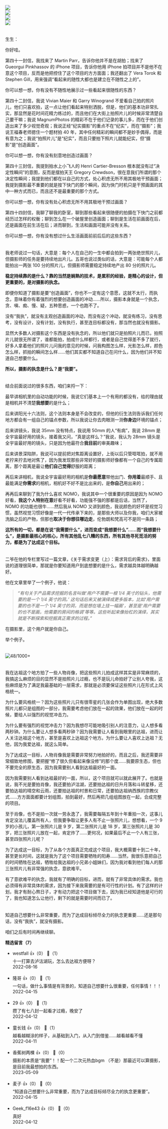 [![](https://static001.geekbang.org/resource/image/3e/04/3e8b2bc3418a93866743a70d0edd8d04.jpg?wh=750x360)](http://time.geekbang.org/column/article/501250)  
[![](https://static001.geekbang.org/resource/image/20/0a/20aa023b7793e68823ee866912d3e30a.jpg?wh=750x360)](http://time.geekbang.org/column/article/501954)  
[![](https://static001.geekbang.org/resource/image/5e/b9/5e898f12fe13654e02e6c272fc3c1db9.jpg?wh=750x360)](http://time.geekbang.org/column/article/502665)  
[![](https://static001.geekbang.org/resource/image/50/a7/50fb871f339c6ec26baefd38237038a7.jpg?wh=750x360)](http://time.geekbang.org/column/article/504306)

　  
生生：

你好哇。

第四十一封信，我找来了 Martin Parr，告诉你他并不是在胡拍；找来了 Gueorgui Pinkhassov 的 iPhone 项目，告诉你他用 iPhone 拍项目并不是他不在意这个项目，反而是他把控住了这个项目的方方面面；我还翻出了 Vera Torok 和 Stephen Gill，用来强调“看起来的随性大都也是建立在不随性之上的”。

你可以想一想，你有没有不随性地展示过一些看起来很随性的东西？

第四十二封信，我说 Vivian Maier 和 Garry Winogrand 不爱看自己拍的照片儿，他们只喜欢拍，这一点让他们看起来特别洒脱，但是，他们的基本功非常扎实，那显然是花时间花精力练过的，而且他们在大街上拍照片儿的时候非常清楚自己要干嘛；我说 MagnumPhotos 的精彩不在于他们记录的事儿多，而在于他们创造出来了多少视觉奇观；我说正经“纪实摄影”的重点不在“纪实”，而在“摄影”；我说王福春老师摁住一个题材拍 40 年，其中任何精彩的瞬间都不是妙手偶得，而是有意为之；我说“拍照片儿”是“纪实”，而且只要拍下照片儿就能纪实，但“摄影”是“创造画面”。

你可以想一想，你有没有刻意地创造过画面？

第四十三封信，我提到拍水上小飞人的 Henri Cartier-Bresson 根本就没有过“决定性瞬间”的意图，反而是摆拍天王 Gregory Crewdson，很在意我们所谓的那个决定性瞬间；我提到他们都在以自己的方式，处心积虑无所不用其极地干预画面；我提到摄影最不重要的就是按下快门的那个瞬间，因为快门时机只是干预画面的其中一种方式而已，而且还不是最重要的那个方式。

你可以想一想，你有没有处心积虑无所不用其极地干预过画面？

第四十四封信，我聊了聊我的卧室，聊到那些看起来很随便的拍摄在下快门之前都经历过怎样的权衡；聊到怎么在一个破屋里创造画面；聊到是生活在前画面在后，还是画面在前生活在后；进而聊到，生活和画面可能并没有关系。

你可以想一想，你有没有想过什么生活画面前前后后的这些东西？

　  
我老师说过一句话，大意是：每个人在自己的一生中都会拍到一两张绝世照片儿，但摄影师的任务是要持续地出片儿。五哥也说过类似的话，大意是：可能每个人都能拍出一两张 100 分的照片儿，但摄影师需要稳定持续地产出 80 分的照片儿。

**稳定持续靠的是什么？靠的当然是娴熟的技术，是累积的经验，是精心的设计，但更重要的，是对摄影的执念。**

即便你知道了摄影是要“创造画面”，你也不一定有这个意愿，这就不太行，而执念，意味着你有着强烈的想要创造画面的冲动……所以，摄影本身就是一个执念，贪、嗔、痴、慢、疑，五种思惑，一个也跑不了。

没有“我执”，就没有主观创造画面的冲动，而没有这个冲动，就没有练习，没有思考，没有设计，没有计划，没有执行，甚至连目标都没有，那当然也就没有摄影。

显然大多数人对摄影这个东西是没有执念的，所以他们就只是拍照片儿而已，拍照片儿就很无所谓了，谁都能拍，拍成什么样都行，或者是自己觉得差不多了就行，好多人拿着他们的照片儿问我的意见的时候，问我构图怎么样，光影怎么样，颜色怎么样，抓拍的瞬间怎么样……他们其实都不知道自己在问什么，因为他们并不知道自己想要什么。

**所以，摄影的执念是什么？是“我要”。**

　  
结合前面说过的很多东西，咱们来捋一下：

最早讲相机里的自动功能的时候，我说它们基本上一个有用的都没有，给的理由就是相机并不清楚**我想要**的是什么；

后来讲阳光十六法则，这个法则本身是不会改变的，但他的衍生法则告诉我们任何地方都会有一组自己的锚点参数，所以我说让你去肉眼测一测**你身边**环境的锚点；

后来讲镜头，我说 35mm 没有特点，我说用 50mm 的人“有病”，我说 28mm 是全宇宙最好用的镜头，接着我又问，“真是这样么？”我说，我认为 28mm 镜头是全宇宙最好用的镜头，只是因为他最符合**我目前**的审美趣味；

后来讲景深陷阱，我说可以提前把对焦距离设置好，上街以后只管哐哐拍，就不用老拧来拧去地对焦了，因为我发现那些非常好的摄影师好像都有一个自己的专属距离，那个距离是最让**他们自己觉得**舒服的距离；

再后来讲相机，我说全宇宙最好用的相机是**你最愿意**带他出门、**你用着**最顺手、且最能满足**你需求**的相机，相机好不好不是比出来的，是**你自己**用出来的；

再再后来聊到了我为什么喜欢 NOMO，我说其中一个很重要的原因是因为 NOMO 好看，**我这个人特别在意**好看不好看，功能强不强的那都是后话，当然了，NOMO 的功能也很牛……然后我从 NOMO 又讲到颜色，我说颜色的好坏是视觉习惯，虽然视觉习惯好像是一代一代传承下来的，是那些大师以及你我，咱们大家被洗脑之后的产物，但那也**取决于你想往哪边走**，伦勃朗和梵高可不是同一条路；

**这所有的一切，都是在说“我需要什么”，进而变成“我想要什么”……而“我想要什么”，是摄影最核心的核心，所有其他乱七八糟的东西，所有其他寻死觅活的努力，都是为了达成这个目标。**

　  
二爷在他的专栏里写过一篇文章，《关于需求变更（上）：需求背后的需求》，里面说的道理很简单，那就是你要知道用户到底想要的是什么，需求越具体越明确越好。

他在文章里举了一个例子，他说：

> *“有句关于产品需求挖掘的名言叫做‘用户不需要一根 1/4 英寸的钻头，他需要的是一个 1/4 英寸的洞。’ 这句话后来又被演绎成更多版本，比如‘用户需要的也不是一个 1/4 英寸的洞，而是想在墙上挂一幅画’，甚至是‘用户需要的也不是画，他需要的房间的格调’等等。这些听起来像抬杠的演绎，其实就是不断探索和挖掘真正需求的过程。”*

在摄影里，这个用户就是你自己。

举个例子。  
　

![](https://static001.geekbang.org/resource/image/0e/7f/0e8122e72e05ab050fa4a2416cb2657f.jpg?wh=5000x2182 "48/1000+")

　  
我在达祖这个地方拍了一些人物肖像，把这些照片儿拍成这样其实是非常麻烦的，我搞这么麻烦的目的显然不是拍照片儿过瘾，也不是玩儿命拍好了让别人夸我，这些麻烦是为了满足我最基础的一层需求，那就是必须要保证这些照片儿在形式上风格统一。

为什么要风格统一？因为这些照片儿只有很零星的几张会作为单图出现，绝大多数照片儿都只是组图的一部分，我需要考虑他们放在一起的效果，他们放在一起的时候，要给人以强烈的视觉冲击力。

为什么要有强烈的视觉冲击力？因为我想尽可能地吸引别人的注意力，让人想多看两秒钟。为什么要让人想多看两秒钟？因为我需要让人看到我眼里的达祖，进而让人关注达祖这个地方，甚至是喜欢上达祖这个地方。为什么要让人喜欢上达祖？无他，因为我爱达祖，就这么简单。

为了达成这一目标，人物肖像我是需要非常努力地拍好的，而且之后，我还需要非常细致地修图，要把握“修了很久但看起来像没修”的那个度……我要原生态，但也不要完全的原生态，因为我需要别人看到达祖最好的一面。

因为我需要别人看到达祖最好的一面，所以，这个项目就可以就此展开了。也就是说，我不光是要拍肖像，我还要拍泸沽湖，还要拍达祖的日升月落和斗转星移，还要拍达祖的晴空和云雨，还要拍达祖的村景和日常，还要拍达祖纳西族的宗教仪式……方方面面都要计划组图，拍到最好，然后再把几组组图放在一起，合成完整的项目。

至于肖像，也不是拍一次就一劳永逸了，我需要每隔五年到十年重拍一次，这事儿肯定没法儿覆盖所有人，但我要争取让更多人有不止一张照片儿，想想看，一个 9 岁的小孩儿，第一张照片儿是 9 岁，第二张照片儿是 18 岁，第三张照片儿是 30 岁，把三张照片儿放在一起，肯定炸了……更何况，如果最后不止一个人有三张，甚至四张照片儿呢？

为了达成这一目标，为了从各个方面真正完成这个项目，我大概需要十到二十年，甚至更长时间，这就是我为了这个项目需要牺牲的阳寿……当然，我很乐意把自己的时间牺牲在达祖，牺牲给我达祖的小兄弟小姐妹们，因为我对看到他们每人的那三张照片儿有非常强的执念，意欲难平。

有了意欲难平的执念，我就有了明确的目标，进而，就有了非常具体的需求。我也必须得有非常具体的需求，因为接下来我需要的是有可行性的计划。有了这样的计划，我才有耐心熬日子，才有动力把这个项目做下去，因为我已经知道他是可行的了，我也知道怎么让他行，剩下的就是需要时间而已了。  
　

知道自己想要什么非常重要，而为了达成目标倾尽全力的执念更重要……还是那句话，没有“我执”，就没有摄影。

咱们之后有时间再继续聊。
<div><strong>精选留言（7）</strong></div><ul>
<li><span>westfall</span> 👍（0） 💬（1）<div>十一打算去泸沽湖玩，怎么去达祖方便呀？</div>2022-08-16</li><br/><li><span>隆哥</span> 👍（0） 💬（1）<div>一句话，做什么事情是有背景的，知道自己想要什么很重要，任何事情！！！</div>2022-04-15</li><br/><li><span>29</span> 👍（0） 💬（1）<div>攒了有七八封一起看才过瘾，晚安了</div>2022-04-12</li><br/><li><span>童长钱</span> 👍（0） 💬（1）<div>越看越糊涂的样子，从基础到入门，从入门到借鉴......越看越看不懂</div>2022-04-11</li><br/><li><span>香蕉树两棵</span> 👍（0） 💬（0）<div>摄影的本质是“我要”！！配一个二次元热血bgm （不是）那最近可以算摄影，是目前我最想拍的东西。</div>2023-05-09</li><br/><li><span>麦子</span> 👍（0） 💬（0）<div>“知道自己想要什么非常重要，而为了达成目标倾尽全力的执念更重要”。</div>2022-04-15</li><br/><li><span>Geek_f16e43</span> 👍（0） 💬（0）<div>真好</div>2022-04-12</li><br/>
</ul>